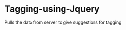 Tagging-using-Jquery
====================

Pulls the data from server to give suggestions for tagging
